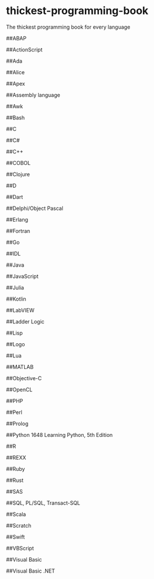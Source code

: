 # thickest-programming-book
The thickest programming book for every language


##ABAP

##ActionScript

##Ada

##Alice

##Apex

##Assembly language

##Awk

##Bash

##C

##C#

##C++

##COBOL

##Clojure

##D

##Dart

##Delphi/Object Pascal

##Erlang

##Fortran

##Go

##IDL

##Java

##JavaScript

##Julia

##Kotlin

##LabVIEW

##Ladder Logic

##Lisp

##Logo

##Lua

##MATLAB

##Objective-C

##OpenCL

##PHP

##Perl

##Prolog

##Python
1648 Learning Python, 5th Edition

##R

##REXX

##Ruby

##Rust

##SAS

##SQL, PL/SQL, Transact-SQL

##Scala

##Scratch

##Swift

##VBScript

##Visual Basic

##Visual Basic .NET
